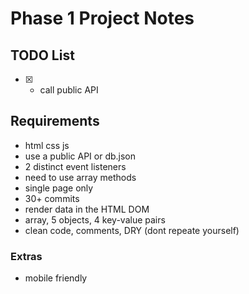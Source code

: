 # Phase 1 Project Notes

## TODO List

- [x] - call public API

## Requirements 

- html css js
- use a public API or db.json
- 2 distinct event listeners
- need to use array methods
- single page only
- 30+ commits
- render data in the HTML DOM
- array, 5 objects, 4 key-value pairs
- clean code, comments, DRY (dont repeate yourself)

### Extras

- mobile friendly
